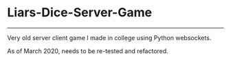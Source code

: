 # Liars-Dice-Server-Game

---

Very old server client game I made in college using Python websockets.

As of March 2020, needs to be re-tested and refactored.
